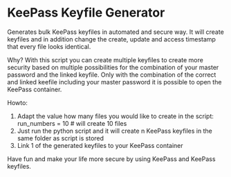 # KeePass Keyfile Generator

Generates bulk KeePass keyfiles in automated and secure way. It will create keyfiles and in addition change the create, update and access timestamp that every file looks identical.

Why?
With this script you can create multiple keyfiles to create more security based on multiple possibilities for the combination of your master password and the linked keyfile. Only with the combination of the correct and linked keefile including your master password it is possible to open the KeePass container.

Howto:
1. Adapt the value how many files you would like to create in the script:
  run_numbers = 10 # will create 10 files
2. Just run the python script and it will create n KeePass keyfiles in the same folder as script is stored
3. Link 1 of the generated keyfiles to your KeePass container

Have fun and make your life more secure by using KeePass and KeePass keyfiles.
